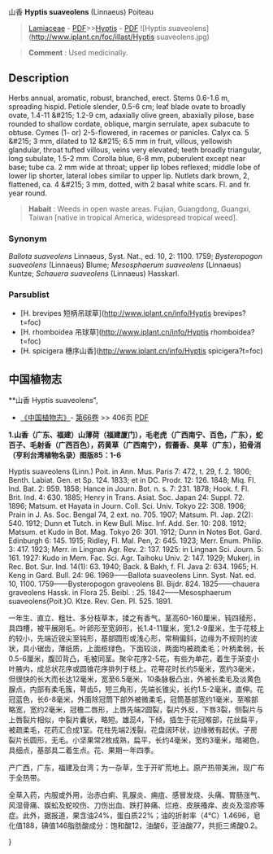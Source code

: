 山香 **Hyptis suaveolens** (Linnaeus) Poiteau

> [Lamiaceae](http://www.iplant.cn/info/Lamiaceae?t=foc) - [PDF](http://www.iplant.cn/foc/pdf/Lamiaceae.pdf)>>[Hyptis](http://www.iplant.cn/info/Hyptis?t=foc) - [PDF](http://www.iplant.cn/foc/pdf/Hyptis.pdf)
![Hyptis suaveolens](http://www.iplant.cn/foc/illast/Hyptis suaveolens.jpg)


> **Comment** : 
> Used medicinally.

## Description

Herbs annual, aromatic, robust, branched, erect. Stems 0.6-1.6 m, spreading hispid. Petiole slender, 0.5-6 cm; leaf blade ovate to broadly ovate, 1.4-11 &amp;#215; 1.2-9 cm, adaxially olive green, abaxially pilose, base rounded to shallow cordate, oblique, margin serrulate, apex subacute to obtuse. Cymes (1- or) 2-5-flowered, in racemes or panicles. Calyx ca. 5 &amp;#215; 3 mm, dilated to 12 &amp;#215; 6.5 mm in fruit, villous, yellowish glandular, throat tufted villous, veins very elevated; teeth broadly triangular, long subulate, 1.5-2 mm. Corolla blue, 6-8 mm, puberulent except near base; tube ca. 2 mm wide at throat; upper lip lobes reflexed; middle lobe of lower lip shorter, lateral lobes similar to upper lip. Nutlets dark brown, 2, flattened, ca. 4 &amp;#215; 3 mm, dotted, with 2 basal white scars. Fl. and fr. year round.


> **Habait** : 
> Weeds in open waste areas. Fujian, Guangdong, Guangxi, Taiwan [native in tropical America, widespread tropical weed].

### Synonym
*Ballota suaveolens* Linnaeus, Syst. Nat., ed. 10, 2: 1100. 1759; *Bysteropogon suaveolens* (Linnaeus) Blume; *Mesosphaerum suaveolens* (Linnaeus) Kuntze; *Schauera suaveolens* (Linnaeus) Hasskarl.



### Parsublist

* [H.  brevipes  短柄吊球草](http://www.iplant.cn/info/Hyptis brevipes?t=foc)
* [H.  rhomboidea  吊球草](http://www.iplant.cn/info/Hyptis rhomboidea?t=foc)
* [H.  spicigera  穗序山香](http://www.iplant.cn/info/Hyptis spicigera?t=foc)

## 中国植物志



**山香 Hyptis suaveolens",



* [《中国植物志》](http://www.iplant.cn/frps)- [第66卷](http://www.iplant.cn/frps/vol/66) >> 406页 [PDF](http://www.iplant.cn/frps/pdf/66/406.PDF)


**1.山香（广东、福建）山薄荷（福建厦门），毛老虎（广西南宁、百色，广东），蛇百子、毛射香（广西百色），药黄草（广西南宁），假蕾香、臭草（广东），狛骨消（亨利台湾植物名录）图版85：1-6**

Hyptis suaveolens (Linn.) Poit. in Ann. Mus. Paris 7: 472, t. 29, f. 2. 1806; Benth. Labiat. Gen. et Sp. 124. 1833; et in DC. Prodr. 12: 126. 1848; Miq. Fl. Ind. Bat. 2: 959. 1858; Hance in Journ. Bot. n. s. 7: 231. 1878; Hook. f. Fl. Brit. Ind. 4: 630. 1885; Henry in Trans. Asiat. Soc. Japan 24: Suppl. 72. 1896; Matsum. et Hayata in Journ. Coll. Sci. Univ. Tokyo 22: 308. 1906; Prain in J. As. Soc. Bengal 74, 2 ext. no. 705. 1907; Matsum. Pl. Jap. 2(2): 540. 1912; Dunn et Tutch. in Kew Bull. Misc. Inf. Add. Ser. 10: 208. 1912; Matsum. et Kudo in Bot. Mag. Tokyo 26: 301. 1912; Dunn in Notes Bot. Gard. Edinburgh 6: 145. 1915; Ridley, Fl. Mal. Pen, 2: 645. 1923; Merr. Enum. Philip. 3: 417. 1923; Merr. in Lingnan Agr. Rev. 2: 137. 1925: in Lingnan Sci. Journ. 5: 161. 1927: Kudo in Mem. Fac. Sci. Agr. Taihoku Univ. 2: 147. 1929; Mukerj. in Rec. Bot. Sur. Ind. 14(1): 63. 1940; Back. & Bakh, f. Fl. Java 2: 634. 1965; H. Keng in Gard. Bull. 24: 96. 1969——Ballota suaveolens Linn. Syst. Nat. ed. 10, 1100. 1759——Bysteropogon graveolens Bl. Bijdr. 824. 1825——chauera graveolens Hassk. in Flora 25. Beibl. : 25. 1842——Mesosphaerum suaveolens(Poit.)O. Ktze. Rev. Gen. Pl. 525. 1891.

一年生、直立、粗壮、多分枝草本，揉之有香气。茎高60-160厘米，钝四稜形，具四槽，被平展刚毛。叶卵形至宽卵形，长1.4-11厘米，宽1.2-9厘米，生于花枝上的较小，先端近锐尖至钝形，基部圆形或浅心形，常稍偏斜，边缘为不规则的波状，具小锯齿，薄纸质，上面榄绿色，下面较淡，两面均被疏柔毛；叶柄柔弱，长0.5-6厘米，腹凹背凸，毛被同茎。聚伞花序2-5花，有些为单花，着生于渐变小叶腋内，成总状花序或圆锥花序排列于枝上。花萼花时长约5毫米，宽约3毫米，但很快的长大而长达12毫米，宽至6.5毫米，10条脉极凸出，外被长柔毛及淡黄色腺点，内部有柔毛簇，萼齿5，短三角形，先端长锥尖，长约1.5-2毫米，直伸。花冠蓝色，长6-8毫米，外面除冠筒下部外被微柔毛，冠筒基部宽约1毫米，至喉部略宽，宽约2毫米，冠檐二唇形，上唇先端2圆裂，裂片外反，下唇3裂，侧裂片与上唇裂片相似，中裂片囊状，略短。雄蕊4，下倾，插生于花冠喉部，花丝扁平，被疏柔毛，花药汇合成1室。花柱先端2浅裂。花盘阔环状，边缘微有起伏。子房裂片长圆形，无毛。小坚果常2枚成熟，扁平，长约4毫米，宽约3毫米，暗褐色，具细点，基部具二着生点。花、果期一年四季。

产广西，广东，福建及台湾；为一杂草，生于开旷荒地上。原产热带美洲，现广布于全热带。

全草入药，内服或外用，治赤白痢、乳腺炎、痈疽、感冒发烧、头痛、胃肠涨气、风湿骨痛、娱蚣及蛇咬伤、刀伤出血、跌打肿痛、烂疮、皮肤搔痒、皮炎及湿疹等症。此外，据报道，果含油24%，蛋白质22%；油的折射率（4℃）1.4696，皂化值188，碘值146脂肪酸成分：饱和酸12，油酸6，亚油酸77，共扼三烯酸0.2。



}